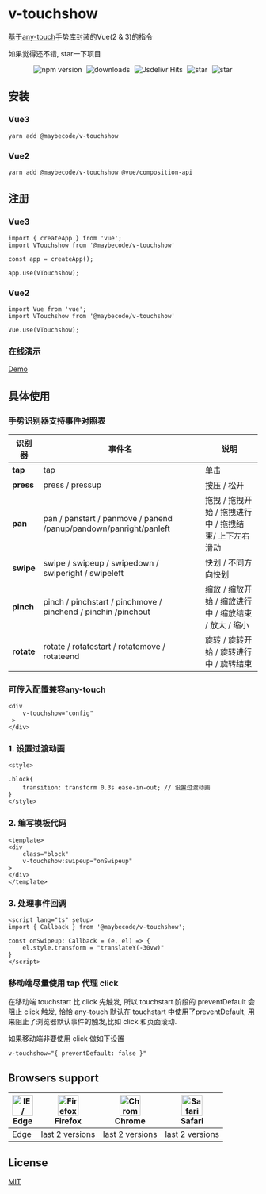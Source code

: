 
# v-touchshow

 基于[any-touch](https://github.com/any86/any-touch)手势库封装的Vue(2 & 3)的指令

<p align="left">
如果觉得还不错, star一下项目

</p>


 <p align="center" >
    <img src="https://img.shields.io/npm/v/@maybecode/v-touchshow?style=flat-square" alt="npm version"  style="margin-right:5px;" />
    <img src="https://img.shields.io/npm/dt/@maybecode/v-touchshow.svg?style=flat-square&color=#4fc08d" alt="downloads" style="margin-right:5px;"   />
    <img src="https://img.shields.io/jsdelivr/npm/hm/@maybecode/v-touchshow?style=flat-square" alt="Jsdelivr Hits" style="margin-right:5px;"  >

  <img src="https://img.shields.io/github/stars/maybeQHL/v-touchshow?style=flat-square&logo=GitHub" alt="star" style="margin-right:5px;"  >
   <img src="https://gitee.com/null_639_5368/v-touchshow/badge/star.svg?style=flat-square" alt="star">
</p>

## 安装
### Vue3
```
yarn add @maybecode/v-touchshow
```

### Vue2
```
yarn add @maybecode/v-touchshow @vue/composition-api
```

## 注册
### Vue3
```
import { createApp } from 'vue';
import VTouchshow from '@maybecode/v-touchshow'

const app = createApp();

app.use(VTouchshow);
```
### Vue2
```
import Vue from 'vue';
import VTouchshow from '@maybecode/v-touchshow'

Vue.use(VTouchshow);
```
### 在线演示

[Demo](http://null_639_5368.gitee.io/v-touchshow)


## 具体使用

### 手势识别器支持事件对照表

| 识别器     | 事件名                                                            | 说明                                                  |
| ---------- | ----------------------------------------------------------------- | ----------------------------------------------------- |
| **tap**    | tap                                                               | 单击                                                  |
| **press**  | press / pressup                                                   | 按压 / 松开                                           |
| **pan**    | pan / panstart / panmove / panend /panup/pandown/panright/panleft | 拖拽 / 拖拽开始 / 拖拽进行中 / 拖拽结束/ 上下左右滑动 |
| **swipe**  | swipe / swipeup / swipedown / swiperight / swipeleft              | 快划 / 不同方向快划                                   |
| **pinch**  | pinch / pinchstart / pinchmove / pinchend / pinchin /pinchout     | 缩放 / 缩放开始 / 缩放进行中 / 缩放结束 / 放大 / 缩小 |
| **rotate** | rotate / rotatestart / rotatemove / rotateend                     | 旋转 / 旋转开始 / 旋转进行中 / 旋转结束               |

### 可传入配置兼容any-touch
```
<div
    v-touchshow="config"
 >
</div>
```

### 1. 设置过渡动画
```
<style>

.block{
    transition: transform 0.3s ease-in-out; // 设置过渡动画
}
</style>
```
### 2. 编写模板代码
```
<template>
<div
    class="block"
    v-touchshow:swipeup="onSwipeup"
>
</div>
</template>
```


### 3. 处理事件回调
```
<script lang="ts" setup>
import { Callback } from '@maybecode/v-touchshow';

const onSwipeup: Callback = (e, el) => {
    el.style.transform = "translateY(-30vw)"
}
</script>

```
### 移动端尽量使用 tap 代理 click
在移动端 touchstart 比 click 先触发, 所以 touchstart 阶段的 preventDefault 会阻止 click 触发, 恰恰 any-touch 默认在 touchstart 中使用了preventDefault, 用来阻止了浏览器默认事件的触发,比如 click 和页面滚动.

如果移动端非要使用 click 做如下设置

```v-touchshow="{ preventDefault: false }"```
## Browsers support

| [<img src="https://raw.githubusercontent.com/alrra/browser-logos/master/src/edge/edge_48x48.png" alt="IE / Edge" width="42px" height="42px" />](https://godban.github.io/browsers-support-badges/)</br>Edge | [<img src="https://raw.githubusercontent.com/alrra/browser-logos/master/src/firefox/firefox_48x48.png" alt="Firefox" width="42px" height="42px" />](https://godban.github.io/browsers-support-badges/)</br>Firefox | [<img src="https://raw.githubusercontent.com/alrra/browser-logos/master/src/chrome/chrome_48x48.png" alt="Chrome" width="42px" height="42px" />](https://godban.github.io/browsers-support-badges/)</br>Chrome | [<img src="https://raw.githubusercontent.com/alrra/browser-logos/master/src/safari/safari_48x48.png" alt="Safari" width="42px" height="42px" />](https://godban.github.io/browsers-support-badges/)</br>Safari |
| ----------------------------------------------------------------------------------------------------------------------------------------------------------------------------------------------------------- | ------------------------------------------------------------------------------------------------------------------------------------------------------------------------------------------------------------------ | -------------------------------------------------------------------------------------------------------------------------------------------------------------------------------------------------------------- | -------------------------------------------------------------------------------------------------------------------------------------------------------------------------------------------------------------- |
| Edge                                                                                                                                                                                                        | last 2 versions                                                                                                                                                                                                    | last 2 versions                                                                                                                                                                                                | last 2 versions                                                                                                                                                                                                |

## License

[MIT](./LICENSE)
